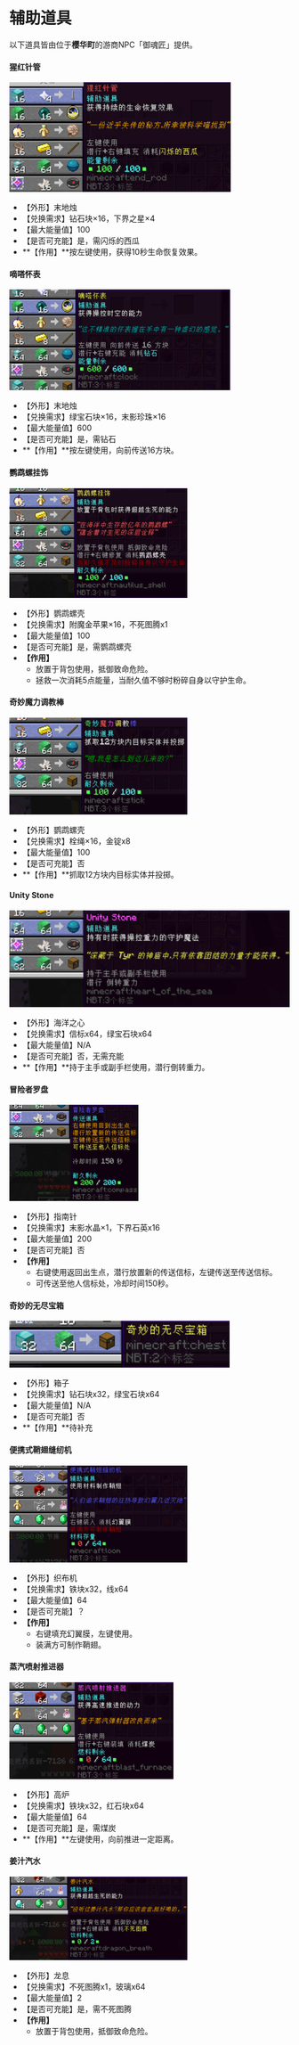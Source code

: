# 辅助道具

以下道具皆由位于**樱华町**的游商NPC「御魂匠」提供。

#### 猩红针管
![item](../../assets/images/items/support/猩红针管.png)
- 【外形】末地烛
- 【兑换需求】钻石块×16，下界之星×4
- 【最大能量值】100
- 【是否可充能】是，需闪烁的西瓜
- **【作用】**按左键使用，获得10秒生命恢复效果。

#### 嘀嗒怀表
![item](../../assets/images/items/support/嘀嗒怀表.png)
- 【外形】末地烛
- 【兑换需求】绿宝石块×16，末影珍珠×16
- 【最大能量值】600
- 【是否可充能】是，需钻石
- **【作用】**按左键使用，向前传送16方块。

#### 鹦鹉螺挂饰
![item](../../assets/images/items/support/鹦鹉螺挂饰.png)
- 【外形】鹦鹉螺壳
- 【兑换需求】附魔金苹果×16，不死图腾x1
- 【最大能量值】100
- 【是否可充能】是，需鹦鹉螺壳
- **【作用】**
  + 放置于背包使用，抵御致命危险。
  + 拯救一次消耗5点能量，当耐久值不够时粉碎自身以守护生命。

#### 奇妙魔力调教棒
![item](../../assets/images/items/support/奇妙魔力调教棒.png)
- 【外形】鹦鹉螺壳
- 【兑换需求】栓绳×16，金锭x8
- 【最大能量值】100
- 【是否可充能】否
- **【作用】**抓取12方块内目标实体并投掷。

#### Unity Stone
![item](../../assets/images/items/support/UnityStone.png)
- 【外形】海洋之心
- 【兑换需求】信标x64，绿宝石块x64
- 【最大能量值】N/A
- 【是否可充能】否，无需充能
- **【作用】**持于主手或副手栏使用，潜行倒转重力。

#### 冒险者罗盘
![item](../../assets/images/items/support/冒险者罗盘.png)
- 【外形】指南针
- 【兑换需求】末影水晶×1，下界石英x16
- 【最大能量值】200
- 【是否可充能】否
- **【作用】**
  + 右键使用返回出生点，潜行放置新的传送信标，左键传送至传送信标。
  + 可传送至他人信标处，冷却时间150秒。

#### 奇妙的无尽宝箱
![item](../../assets/images/items/support/奇妙的无尽宝箱.png)
- 【外形】箱子
- 【兑换需求】钻石块x32，绿宝石块x64
- 【最大能量值】N/A
- 【是否可充能】否
- **【作用】**待补充

#### 便携式鞘翅缝纫机
![item](../../assets/images/items/support/便携式鞘翅缝纫机.png)
- 【外形】织布机
- 【兑换需求】铁块x32，线x64
- 【最大能量值】64
- 【是否可充能】？
- **【作用】**
  + 右键填充幻翼膜，左键使用。
  + 装满方可制作鞘翅。

#### 蒸汽喷射推进器
![item](../../assets/images/items/support/蒸汽喷射推进器.png)
- 【外形】高炉
- 【兑换需求】铁块x32，红石块x64
- 【最大能量值】64
- 【是否可充能】是，需煤炭
- **【作用】**左键使用，向前推进一定距离。

#### 姜汁汽水
![item](../../assets/images/items/support/姜汁汽水.png)
- 【外形】龙息
- 【兑换需求】不死图腾x1，玻璃x64
- 【最大能量值】2
- 【是否可充能】是，需不死图腾
- **【作用】**
  + 放置于背包使用，抵御致命危险。